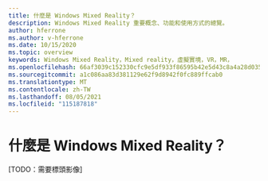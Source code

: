 ```yaml
---
title: 什麼是 Windows Mixed Reality？
description: Windows Mixed Reality 重要概念、功能和使用方式的總覽。
author: hferrone
ms.author: v-hferrone
ms.date: 10/15/2020
ms.topic: overview
keywords: Windows Mixed Reality，Mixed reality，虛擬實境，VR，MR，
ms.openlocfilehash: 66af3039c152330cfc9e5df933f86595b42e5d43c8a4a28d035c5e53d23c42c1
ms.sourcegitcommit: a1c086aa83d381129e62f9d8942f0fc889ffcab0
ms.translationtype: MT
ms.contentlocale: zh-TW
ms.lasthandoff: 08/05/2021
ms.locfileid: "115187818"
---
```

# <a name="what-is-windows-mixed-reality"></a>什麼是 Windows Mixed Reality？

[TODO：需要標頭影像]
